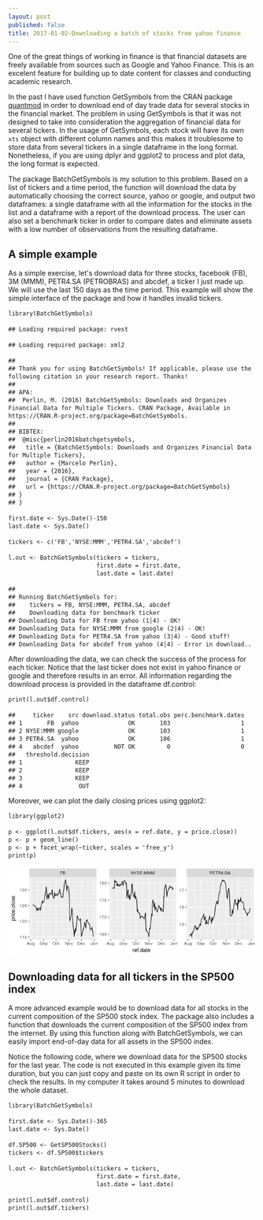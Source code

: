```yaml
---
layout: post
published: false
title: 2017-01-02-Downloading a batch of stocks from yahoo finance
---
```

One of the great things of working in finance is that financial datasets
are freely available from sources such as Google and Yahoo Finance. This
is an excelent feature for building up to date content for classes and
conducting academic research.

In the past I have used function GetSymbols from the CRAN package
[quantmod](https://cran.r-project.org/package=quantmod) in order to
download end of day trade data for several stocks in the financial
market. The problem in using GetSymbols is that it was not designed to
take into consideration the aggregation of financial data for several
tickers. In the usage of GetSymbols, each stock will have its own `xts`
object with different column names and this makes it troublesome to
store data from several tickers in a single dataframe in the long
format. Nonetheless, if you are using dplyr and ggplot2 to process and
plot data, the long format is expected.

The package BatchGetSymbols is my solution to this problem. Based on a
list of tickers and a time period, the function will download the data
by automatically choosing the correct source, yahoo or google, and
output two dataframes: a single dataframe with all the information for
the stocks in the list and a dataframe with a report of the download
process. The user can also set a benchmark ticker in order to compare
dates and eliminate assets with a low number of observations from the
resulting dataframe.

A simple example
----------------

As a simple exercise, let's download data for three stocks, facebook
(FB), 3M (MMM), PETR4.SA (PETROBRAS) and abcdef, a ticker I just made
up. We will use the last 150 days as the time period. This example will
show the simple interface of the package and how it handles invalid
tickers.

    library(BatchGetSymbols)

    ## Loading required package: rvest

    ## Loading required package: xml2

    ## 
    ## Thank you for using BatchGetSymbols! If applicable, please use the following citation in your research report. Thanks! 
    ## 
    ## APA:
    ##  Perlin, M. (2016) BatchGetSymbols: Downloads and Organizes Financial Data for Multiple Tickers. CRAN Package, Available in https://CRAN.R-project.org/package=BatchGetSymbols. 
    ## 
    ## BIBTEX:
    ##  @misc{perlin2016batchgetsymbols,
    ##   title = {BatchGetSymbols: Downloads and Organizes Financial Data for Multiple Tickers},
    ##   author = {Marcelo Perlin},
    ##   year = {2016},
    ##   journal = {CRAN Package},
    ##   url = {https://CRAN.R-project.org/package=BatchGetSymbols}
    ## }
    ## }

    first.date <- Sys.Date()-150
    last.date <- Sys.Date()

    tickers <- c('FB','NYSE:MMM','PETR4.SA','abcdef')

    l.out <- BatchGetSymbols(tickers = tickers,
                             first.date = first.date,
                             last.date = last.date)

    ## 
    ## Running BatchGetSymbols for:
    ##    tickers = FB, NYSE:MMM, PETR4.SA, abcdef
    ##    Downloading data for benchmark ticker
    ## Downloading Data for FB from yahoo (1|4) - OK!
    ## Downloading Data for NYSE:MMM from google (2|4) - OK!
    ## Downloading Data for PETR4.SA from yahoo (3|4) - Good stuff!
    ## Downloading Data for abcdef from yahoo (4|4) - Error in download..

After downloading the data, we can check the success of the process for
each ticker. Notice that the last ticker does not exist in yahoo finance
or google and therefore results in an error. All information regarding
the download process is provided in the dataframe df.control:

    print(l.out$df.control)

    ##     ticker    src download.status total.obs perc.benchmark.dates
    ## 1       FB  yahoo              OK       103                    1
    ## 2 NYSE:MMM google              OK       103                    1
    ## 3 PETR4.SA  yahoo              OK       106                    1
    ## 4   abcdef  yahoo          NOT OK         0                    0
    ##   threshold.decision
    ## 1               KEEP
    ## 2               KEEP
    ## 3               KEEP
    ## 4                OUT

Moreover, we can plot the daily closing prices using ggplot2:

    library(ggplot2)
     
    p <- ggplot(l.out$df.tickers, aes(x = ref.date, y = price.close))
    p <- p + geom_line()
    p <- p + facet_wrap(~ticker, scales = 'free_y') 
    print(p)

![](2017-01-01-How_to_download_and_organize_financial_data_from_yahoo_finance_for_several_tickers_using_BatchGetSymbols_files/figure-markdown_strict/plot.prices-1.png)

Downloading data for all tickers in the SP500 index
---------------------------------------------------

A more advanced example would be to download data for all stocks in the
current composition of the SP500 stock index. The package also includes
a function that downloads the current composition of the SP500 index
from the internet. By using this function along with BatchGetSymbols, we
can easily import end-of-day data for all assets in the SP500 index.

Notice the following code, where we download data for the SP500 stocks
for the last year. The code is not executed in this example given its
time duration, but you can just copy and paste on its own R script in
order to check the results. In my computer it takes around 5 minutes to
download the whole dataset.

    library(BatchGetSymbols)

    first.date <- Sys.Date()-365
    last.date <- Sys.Date()

    df.SP500 <- GetSP500Stocks()
    tickers <- df.SP500$tickers

    l.out <- BatchGetSymbols(tickers = tickers,
                             first.date = first.date,
                             last.date = last.date)

    print(l.out$df.control)
    print(l.out$df.tickers)

